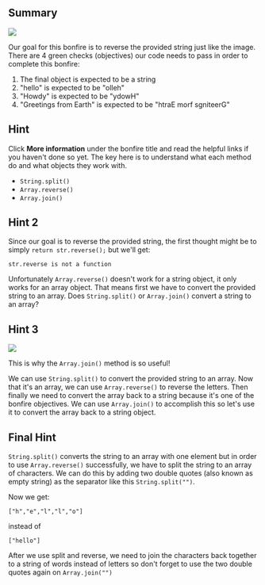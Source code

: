 ## Summary
![](http://www.foundshit.com/pictures/signs/stressed-desserts.jpg)

Our goal for this bonfire is to reverse the provided string just like the image. There are 4 green checks (objectives) our code needs to pass in order to complete this bonfire:

1. The final object is expected to be a string
2. "hello" is expected to be "olleh"
3. "Howdy" is expected to be "ydowH"
4. "Greetings from Earth" is expected to be "htraE morf sgniteerG"

## Hint 
Click **More information** under the bonfire title and read the helpful links if you haven't done so yet. The key here is to understand what each method do and what objects they work with.

- `String.split()`
- `Array.reverse()`
- `Array.join()` 

## Hint 2
Since our goal is to reverse the provided string, the first thought might be to simply `return str.reverse();` but we'll get: 

    str.reverse is not a function

Unfortunately `Array.reverse()` doesn't work for a string object, it only works for an array object. That means first we have to convert the provided string to an array. Does `String.split()` or `Array.join()` convert a string to an array? 

## Hint 3

![](http://img.memecdn.com/split-up-they-said_o_604880.jpg)

This is why the `Array.join()` method is so useful!

We can use `String.split()` to convert the provided string to an array. Now that it's an array, we can use `Array.reverse()` to reverse the letters. Then finally we need to convert the array back to a string because it's one of the bonfire objectives. We can use `Array.join()` to accomplish this so let's use it to convert the array back to a string object. 

## Final Hint
`String.split()` converts the string to an array with one element but in order to use `Array.reverse()` successfully, we have to split the string to an array of characters. We can do this by adding two double quotes (also known as empty string) as the separator like this `String.split("")`. 

Now we get:

    ["h","e","l","l","o"] 

instead of 

    ["hello"]

After we use split and reverse, we need to join the characters back together to a string of words instead of letters so don't forget to use the two double quotes again on `Array.join("")`